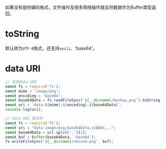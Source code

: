 如果没有提供编码格式，文件操作及很多网络操作就会将数据作为Buffer类型返回。

# toString
默认转为`UTF-8`格式，还支持`ascii`、'base64'。

# data URI
```js
// 生成data URI
const fs = require('fs');
const mime = 'image/png';
const encoding = 'base64';
const base64Data = fs.readFileSync(`${__dirname}/monkey.png`).toString(encoding);
const uri = `data:${mime};${encoding},${base64Data}`;
console.log(uri);
```

```js
// data URI 转文件
const fs = require('fs');
const uri = "data:image/png;base64Data,viQWds...";
const base64Data = url.split(',')[1];
const buf = Buffer(base64Data, 'base64');
fs.writeFileSync(`${__dirname}/second.png`, buf);
```
